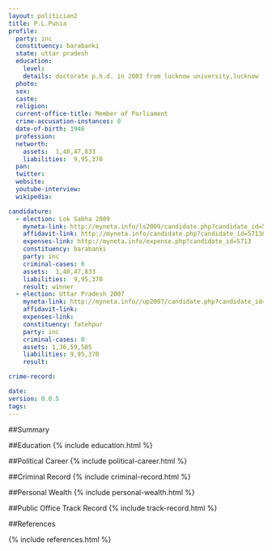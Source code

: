 ```yaml
---
layout: politician2
title: P.L.Punia
profile: 
  party: inc
  constituency: barabanki
  state: uttar pradesh
  education: 
    level: 
    details: doctorate p.h.d. in 2003 from lucknow university,lucknow
  photo: 
  sex: 
  caste: 
  religion: 
  current-office-title: Member of Parliament
  crime-accusation-instances: 0
  date-of-birth: 1946
  profession: 
  networth: 
    assets:  1,40,47,833
    liabilities:  9,95,370
  pan: 
  twitter: 
  website: 
  youtube-interview: 
  wikipedia: 

candidature: 
  - election: Lok Sabha 2009
    myneta-link: http://myneta.info/ls2009/candidate.php?candidate_id=5713
    affidavit-link: http://myneta.info/candidate.php?candidate_id=5713&scan=original
    expenses-link: http://myneta.info/expense.php?candidate_id=5713
    constituency: barabanki 
    party: inc
    criminal-cases: 0
    assets:  1,40,47,833
    liabilities:  9,95,370
    result: winner 
  - election: Uttar Pradesh 2007
    myneta-link: http://myneta.info//up2007/candidate.php?candidate_id=888
    affidavit-link: 
    expenses-link: 
    constituency: fatehpur 
    party: inc
    criminal-cases: 0
    assets: 1,36,59,505
    liabilities: 9,95,370
    result:  

crime-record: 

date: 
version: 0.0.5
tags: 
---
```

##Summary


##Education
{% include education.html %}


##Political Career
{% include political-career.html %}


##Criminal Record
{% include criminal-record.html %}


##Personal Wealth
{% include personal-wealth.html %}


##Public Office Track Record
{% include track-record.html %}


##References


{% include references.html %}